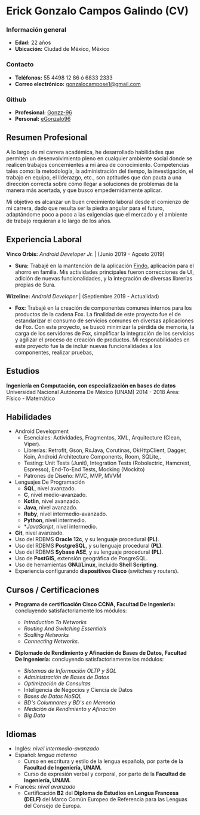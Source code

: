 # Erick Gonzalo Campos Galindo (CV)

### Información general
* **Edad:** 22 años
* **Ubicación:** Ciudad de México, México

### Contacto
* **Teléfonos:** 55 4498 12 86 ó 6833 2333
* **Correo electrónico:** gonzalocampose1@gmail.com

### Github
* **Profesional:** [Gonzz-96](https://github.com/Gonzz-96)
* **Personal:** [eGonzalo96](https://github.com/eGonzalo96)


## Resumen Profesional

A lo largo de mi carrera académica, he desarrollado habilidades que permiten un desenvolvimiento pleno en cualquier ambiente social donde se realicen trabajos concernientes a mi área de conocimiento. Competencias tales como: la metodología, la administración del tiempo, la investigación, el trabajo en equipo, el liderazgo, etc., son aptitudes que dan pauta a una dirección correcta sobre cómo llegar a soluciones de problemas de la manera más acertada, y que busco empedernidamente aplicar.

Mi objetivo es alcanzar un buen crecimiento laboral desde el comienzo de mi carrera, dado que resulta ser la piedra angular para el futuro, adaptándome poco a poco a las exigencias que el mercado y el ambiente de trabajo requieran a lo largo de los años.

## Experiencia Laboral

**Vinco Orbis:** *Android Developer Jr.* | (Junio 2019 - Agosto 2019)
* **Sura:** Trabajé en la mantención de la aplicación [Findo](https://play.google.com/store/apps/details?id=com.mx.sura.inversiones.findo&hl=en), aplicación para el ahorro en familia. Mis actividades principales fueron correcciones de UI, adición de nuevas funcionalidades, y la integración de diversas librerías propias de Sura.

**Wizeline:** *Android Developer* | (Septiembre 2019 - Actualidad)
* **Fox:** Trabajé en la creación de componentes comunes internos para los productos de la cadena Fox. La finalidad de este proyecto fue el de estandarizar el consumo de servicios comunes en diversas aplicaciones de Fox. Con este proyecto, se buscó minimizar la pérdida de memoria, la carga de los servidores de Fox, simplificar la integración de los servicios y agilizar el proceso de creación de productos. Mi responabilidades en este proyecto fue la de incluir nuevas funcionalidades a los componentes, realizar pruebas,

## Estudios
**Ingeniería en Computación, con especialización en bases de datos**
Universidad Nacional Autónoma De México (UNAM)
2014 - 2018
Área: Físico - Matemático

## Habilidades
* Android Development
	* Esenciales: Actividades, Fragmentos, XML, Arquitecture (Clean, Viper).
	* Librerías: Retrofit, Gson, RxJava, Corutinas, OkHttpClient, Dagger, Koin, Android Architecture Components, Room, SQLite,.
	* Testing: Unit Tests (Junit), Integration Tests (Robolectric, Hamcrest, Espresso), End-To-End Tests, Mocking (Mockito)
	* Patrones de Diseño: MVC, MVP, MVVM
* Lenguajes De Programación
	* **SQL**, nivel avanzado.
	* **C**, nivel medio-avanzado.
	* **Kotlin**, nivel avanzado.
	* **Java**, nivel avanzado.
	* **Ruby**, nivel intermedio-avanzado.
	* **Python**, nivel intermedio.
	* **JavaScript*, nivel intermedio.
* **Git**, nivel avanzado.
* Uso del RDBMS **Oracle 12c**,  y su lenguaje procedural **(PL)**.
* Uso del RDBMS **PostgreSQL**,  y su lenguaje procedural **(PL)**.
* Uso del RDBMS **Sybase ASE**,  y su lenguaje procedural **(PL)**.
* Uso de **PostGIS**, extensión geográfica de PosgreSQL.
* Uso de herramientas **GNU/Linux**, incluido **Shell Scripting**.
* Experiencia configurando **dispositivos Cisco** (switches y routers).

## Cursos / Certificaciones

* **Programa de certificación Cisco CCNA, Facultad De Ingeniería:** concluyendo satisfactoriamente los módulos:
	* *Introduction To Networks*
	* *Routing And Switching Essentials*
	* *Scalling Networks* 
	* *Connecting Networks*. 

* **Diplomado de Rendimiento y Afinación de Bases de Datos, Facultad De Ingeniería:** concluyendo satisfactoriamente los módulos:
	* *Sistemas de Información OLTP y SQL*
	* *Administración de Bases de Datos*
	* *Optimización de Consultas*
	* Inteligencia de Negocios y Ciencia de Datos
	* *Bases de Datos NoSQL*
	* *BD's Columnares y BD's en Memoria*
	* *Medición de Rendimiento y Afinación* 
	* *Big Data*

## Idiomas
* Inglés: *nivel intermedio-avanzado*
* Español: *lengua materna*
	* Curso en escritura y estilo de la lengua española, por parte de la **Facultad de Ingeniería, UNAM.**
	* Curso de expresión verbal y corporal, por parte de la **Facultad de Ingeniería, UNAM.**
* Francés: *nivel avanzado*
	* Certificación **B2** del **Diploma de Estudios en Lengua Francesa (DELF)** del Marco Común Europeo de Referencia para las Lenguas del Consejo de Europa.
